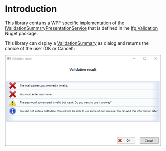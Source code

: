 # Introduction

This library contains a WPF specific implementation of the 
[IValidationSummaryPresentationService](https://github.com/ifpanalytics/Ifp.Validation/wiki/T_Ifp_Validation_IValidationSummaryPresentationService) that is defined in
the [Ifp.Validation](https://github.com/ifpanalytics/Ifp.Validation) Nuget package.

This library can display a [ValidationSummary](https://github.com/ifpanalytics/Ifp.Validation/wiki/T_Ifp_Validation_ValidationSummary) as dialog and returns the 
choice of the user (OK or Cancel):

![ValidationSummaryPresenter example](Documentation/Media/ValidationSummaryPresenterExample.png)
